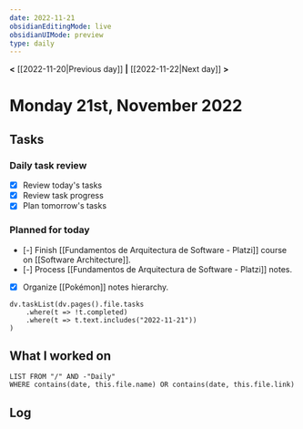 ```yaml
---
date: 2022-11-21
obsidianEditingMode: live
obsidianUIMode: preview
type: daily
---
```


**<** [[2022-11-20|Previous day]] **|** [[2022-11-22|Next day]] **>**

# Monday 21st, November 2022

## Tasks

### Daily task review
- [x] Review today's tasks
- [x] Review task progress
- [x] Plan tomorrow's tasks

### Planned for today

- [-] Finish [[Fundamentos de Arquitectura de Software - Platzi]] course on [[Software Architecture]].
- [-] Process [[Fundamentos de Arquitectura de Software - Platzi]] notes.
- [x] Organize [[Pokémon]] notes hierarchy.

```dataviewjs
dv.taskList(dv.pages().file.tasks
	.where(t => !t.completed)
	.where(t => t.text.includes("2022-11-21"))
)
```

## What I worked on
```dataview
LIST FROM "/" AND -"Daily"
WHERE contains(date, this.file.name) OR contains(date, this.file.link)
```

## Log
